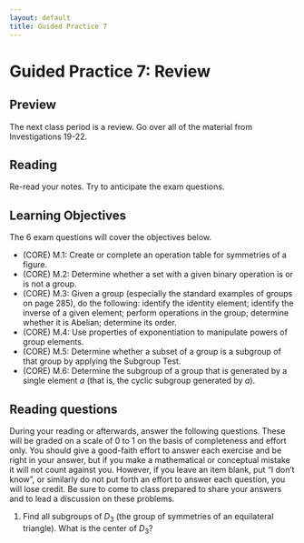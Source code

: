 ```yaml
---
layout: default
title: Guided Practice 7
---
```

# Guided Practice 7: Review

## Preview

The next class period is a review. Go over all of the material from Investigations 19-22. 
 
## Reading

Re-read your notes. Try to anticipate the exam questions.

## Learning Objectives 

The 6 exam questions will cover the objectives below.

+ (CORE) M.1: Create or complete an operation table for symmetries of a figure. 
+ (CORE) M.2: Determine whether a set with a given binary operation is or is not a group. 
+ (CORE) M.3: Given a group (especially the standard examples of groups on page 285), do the following: identify the identity element; identify the inverse of a given element; perform operations in the group; determine whether it is Abelian; determine its order. 
+ (CORE) M.4: Use properties of exponentiation to manipulate powers of group elements.
+ (CORE) M.5: Determine whether a subset of a group is a subgroup of that group by applying the Subgroup Test.
+ (CORE) M.6: Determine the subgroup of a group that is generated by a single element $a$ (that is, the cyclic subgroup generated by $a$).

## Reading questions

During your reading or afterwards, answer the following questions. These will be graded on a scale of 0 to 1 on the basis of completeness and effort only. You should give a good-faith effort to answer each exercise and be right in your answer, but if you make a mathematical or conceptual mistake it will not count against you. However, if you leave an item blank, put “I don’t know”, or similarly do not put forth an effort to answer each question, you will lose credit. Be sure to come to class prepared to share your answers and to lead a discussion on these problems.

1. Find all subgroups of $D_3$ (the group of symmetries of an equilateral triangle). What is the center of $D_3$?
